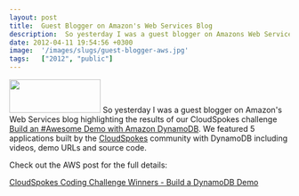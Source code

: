 ```yaml
---
layout: post
title:  Guest Blogger on Amazon's Web Services Blog
description:  So yesterday I was a guest blogger on Amazons Web Services blog highlighting the results of our CloudSpokes challenge Build an #Awesome Demo with Amazon DynamoDB . We featured 5 applications built by the CloudSpokes community with DynamoDB including videos, demo URLs and source code. Check out the AWS post for the full details-  CloudSpokes Coding Challenge Winners - Build a DynamoDB Demo 
date: 2012-04-11 19:54:56 +0300
image:  '/images/slugs/guest-blogger-aws.jpg'
tags:   ["2012", "public"]
---
```

<p><a href="http://res.cloudinary.com/blog-jeffdouglas-com/image/upload/v1400399501/logo_aws_ydaev7.gif"><img src="http://res.cloudinary.com/blog-jeffdouglas-com/image/upload/v1400399501/logo_aws_ydaev7.gif" alt="" title="logo_aws" width="164" height="60" class="alignleft size-full wp-image-1353" /></a> So yesterday I was a guest blogger on Amazon's Web Services blog highlighting the results of our CloudSpokes challenge <a href="http://www.cloudspokes.com/challenges/1362">Build an #Awesome Demo with Amazon DynamoDB</a>. We featured 5 applications built by the <a href="http://www.cloudspokes.com">CloudSpokes</a> community with DynamoDB including videos, demo URLs and source code.</p>
<p>Check out the AWS post for the full details:</p>
<p><a href="http://aws.typepad.com/aws/2012/04/cloudspokes-coding-challenge-build-a-dynamodb-demo.html">CloudSpokes Coding Challenge Winners - Build a DynamoDB Demo</a></p>


